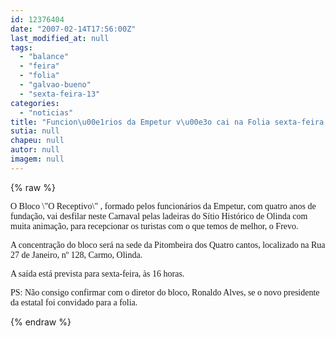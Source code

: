 ```yaml
---
id: 12376404
date: "2007-02-14T17:56:00Z"
last_modified_at: null
tags:
  - "balance"
  - "feira"
  - "folia"
  - "galvao-bueno"
  - "sexta-feira-13"
categories:
  - "noticias"
title: "Funcion\u00e1rios da Empetur v\u00e3o cai na Folia sexta-feira, com ou sem Alan Aguiar."
sutia: null
chapeu: null
autor: null
imagem: null
---
```

{% raw %}
<p><P><FONT face=Verdana>O Bloco \"O Receptivo\" , formado pelos funcionários da Empetur, com quatro anos de fundação, vai desfilar neste Carnaval pelas ladeiras do Sítio Histórico de Olinda com muita animação, para recepcionar os turistas com o que temos de melhor, o Frevo.</FONT></P></p>
<p><P><FONT face=Verdana>A concentração do bloco será na sede da Pitombeira dos Quatro cantos, localizado na Rua 27 de Janeiro, nº 128, Carmo, Olinda. </FONT></P></p>
<p><P><FONT face=Verdana>A saída está prevista para sexta-feira, às 16 horas.</FONT></P></p>
<p><P><FONT face=Verdana>PS: Não consigo confirmar com o diretor do bloco, Ronaldo Alves, se o novo presidente da estatal foi convidado para a folia.</FONT></P> </p>
{% endraw %}